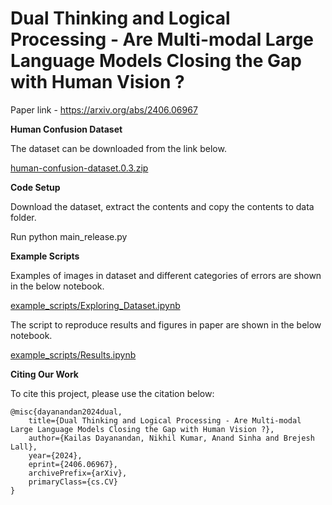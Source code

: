 # Dual Thinking and Logical Processing - Are Multi-modal Large Language Models Closing the Gap with Human Vision ?

Paper link - https://arxiv.org/abs/2406.06967

**Human Confusion Dataset** 

The dataset can be downloaded from the link below.

[human-confusion-dataset.0.3.zip](https://drive.google.com/file/d/1gqCEH999Co5PdIsMtT2LqjbDSrGV_y5U/view)

**Code Setup** 

Download the dataset, extract the contents and copy the contents to data folder.

Run python main_release.py

**Example Scripts** 

Examples of images in dataset and different categories of errors are shown in the below notebook.

[example_scripts/Exploring_Dataset.ipynb](https://colab.research.google.com/github/nikhil21174/dual_thinking/blob/main/example_scripts/Exploring_Dataset.ipynb#scrollTo=JAkdc7yyUYoD)

The script to reproduce results and figures in paper are shown in the below notebook.

[example_scripts/Results.ipynb](https://colab.research.google.com/github/nikhil21174/dual_thinking/blob/main/example_scripts/Results.ipynb)

**Citing Our Work** 

To cite this project, please use the citation below:
```
@misc{dayanandan2024dual,
    title={Dual Thinking and Logical Processing - Are Multi-modal Large Language Models Closing the Gap with Human Vision ?},
    author={Kailas Dayanandan, Nikhil Kumar, Anand Sinha and Brejesh Lall},
    year={2024},
    eprint={2406.06967},
    archivePrefix={arXiv},
    primaryClass={cs.CV}
}
```
